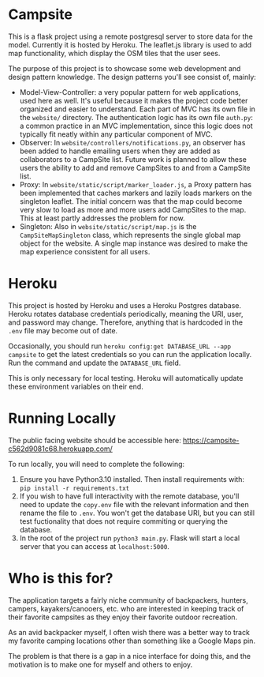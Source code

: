 # Campsite

This is a flask project using a remote postgresql server to store data for the model. Currently it is hosted by Heroku. The leaflet.js library is used to add map functionality, which display the OSM tiles that the user sees. 

The purpose of this project is to showcase some web development and design pattern knowledge. The design patterns you'll see consist of, mainly:
- Model-View-Controller: a very popular pattern for web applications, used here as well. It's useful because it makes the project code better organized and easier to understand. Each part of MVC has its own file in the `website/` directory. The authentication logic has its own file `auth.py`: a common practice in an MVC implementation, since this logic does not typically fit neatly within any particular component of MVC. 
- Observer: In `website/controllers/notifications.py`, an observer has been added to handle emailing users when they are added as collaborators to a CampSite list. Future work is planned to allow these users the ability to add and remove CampSites to and from a CampSite list. 
- Proxy: In `website/static/script/marker_loader.js`, a Proxy pattern has been implemented that caches markers and lazily loads markers on the singleton leaflet. The initial concern was that the map could become very slow to load as more and more users add CampSites to the map. This at least partly addresses the problem for now. 
- Singleton: Also in `website/static/script/map.js` is the `CampSiteMapSingleton` class, which represents the single global map object for the website. A single map instance was desired to make the map experience consistent for all users.


# Heroku

This project is hosted by Heroku and uses a Heroku Postgres database. Heroku rotates database credentials periodically, meaning the URI, user, and password may change. Therefore, anything that is hardcoded in the `.env` file may become out of date. 

Occasionally, you should run `heroku config:get DATABASE_URL --app campsite` to get the latest credentials so you can run the application locally. Run the command and update the `DATABASE_URL` field. 

This is only necessary for local testing. Heroku will automatically update these environment variables on their end. 

# Running Locally

The public facing website should be accessible here: https://campsite-c562d9081c68.herokuapp.com/

To run locally, you will need to complete the following:

1. Ensure you have Python3.10 installed. Then install requirements with: `pip install -r requirements.txt`
2. If you wish to have full interactivity with the remote database, you'll need to update the `copy.env` file with the relevant information and then rename the file to `.env`. You won't get the database URI, but you can still test fuctionality that does not require commiting or querying the database. 
3. In the root of the project run `python3 main.py`. Flask will start a local server that you can access at `localhost:5000`.

# Who is this for?

The application targets a fairly niche community of backpackers, hunters, campers, kayakers/canooers, etc. who are interested in keeping track of their favorite campsites as they enjoy their favorite outdoor recreation. 

As an avid backpacker myself, I often wish there was a better way to track my favorite camping locations other than something like a Google Maps pin. 

The problem is that there is a gap in a nice interface for doing this, and the motivation is to make one for myself and others to enjoy.
